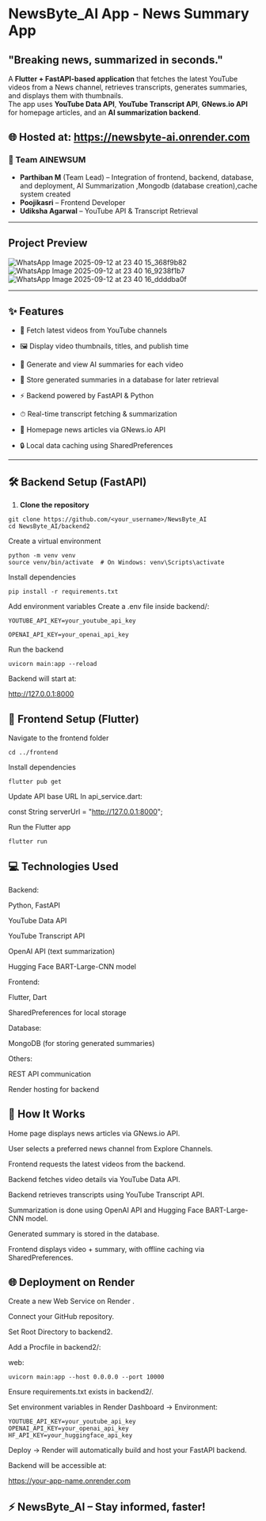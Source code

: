 # NewsByte_AI App - News Summary App
## "Breaking news, summarized in seconds."

A **Flutter + FastAPI-based application** that fetches the latest YouTube videos from a News channel, retrieves transcripts, generates summaries, and displays them with thumbnails.  
The app uses **YouTube Data API**, **YouTube Transcript API**, **GNews.io API** for homepage articles, and an **AI summarization backend**.

🌐 Hosted at: https://newsbyte-ai.onrender.com
---

### 👥 Team AINEWSUM
- **Parthiban M** (Team Lead) – Integration of frontend, backend, database, and deployment, AI Summarization ,Mongodb (database creation),cache system created
- **Poojikasri** – Frontend Developer  
- **Udiksha Agarwal** – YouTube API & Transcript Retrieval
---

## Project Preview
![WhatsApp Image 2025-09-12 at 23 40 15_368f9b82](https://github.com/user-attachments/assets/89358918-b290-419d-9a88-7295f9c14740)
![WhatsApp Image 2025-09-12 at 23 40 16_9238f1b7](https://github.com/user-attachments/assets/8d54834a-b808-48f0-a114-2e5aa226250e)
![WhatsApp Image 2025-09-12 at 23 40 16_ddddba0f](https://github.com/user-attachments/assets/1a881fce-f866-41a3-bf94-49c5851f75cb)



---

## ✨ Features
- 📡 Fetch latest videos from YouTube channels

- 🖼 Display video thumbnails, titles, and publish time

- 🧠 Generate and view AI summaries for each video

- 💾 Store generated summaries in a database for later retrieval

- ⚡ Backend powered by FastAPI & Python

- ⏱ Real-time transcript fetching & summarization

- 📄 Homepage news articles via GNews.io API

- 🔒 Local data caching using SharedPreferences 

---

## 🛠 Backend Setup (FastAPI)

1. **Clone the repository**
```
git clone https://github.com/<your_username>/NewsByte_AI
cd NewsByte_AI/backend2
```

Create a virtual environment
```
python -m venv venv
source venv/bin/activate  # On Windows: venv\Scripts\activate
```
Install dependencies
```
pip install -r requirements.txt
```
Add environment variables
Create a .env file inside backend/:
```
YOUTUBE_API_KEY=your_youtube_api_key

OPENAI_API_KEY=your_openai_api_key
```
Run the backend
```
uvicorn main:app --reload
```
Backend will start at:

http://127.0.0.1:8000

## 📱 Frontend Setup (Flutter)
Navigate to the frontend folder
```
cd ../frontend
```
Install dependencies
```
flutter pub get
```
Update API base URL
In api_service.dart:

const String serverUrl = "http://127.0.0.1:8000";

Run the Flutter app
```
flutter run
```
## 💻 Technologies Used
Backend:

Python, FastAPI

YouTube Data API

YouTube Transcript API

OpenAI API (text summarization)

Hugging Face BART-Large-CNN model

Frontend:

Flutter, Dart

SharedPreferences for local storage

Database:

MongoDB (for storing generated summaries)

Others:

REST API communication

Render hosting for backend

## 🚀 How It Works

Home page displays news articles via GNews.io API.

User selects a preferred news channel from Explore Channels.

Frontend requests the latest videos from the backend.

Backend fetches video details via YouTube Data API.

Backend retrieves transcripts using YouTube Transcript API.

Summarization is done using OpenAI API and Hugging Face BART-Large-CNN model.

Generated summary is stored in the database.

Frontend displays video + summary, with offline caching via SharedPreferences.

## 🌐 Deployment on Render

Create a new Web Service on Render
.

Connect your GitHub repository.

Set Root Directory to backend2.

Add a Procfile in backend2/:

web:
```
uvicorn main:app --host 0.0.0.0 --port 10000
```
Ensure requirements.txt exists in backend2/.

Set environment variables in Render Dashboard → Environment:
```
YOUTUBE_API_KEY=your_youtube_api_key
OPENAI_API_KEY=your_openai_api_key
HF_API_KEY=your_huggingface_api_key
```

Deploy → Render will automatically build and host your FastAPI backend.

Backend will be accessible at:

https://your-app-name.onrender.com

## ⚡ NewsByte_AI – Stay informed, faster!
